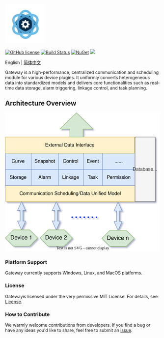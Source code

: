 <p align="left" dir="auto">
  <a href="https://opensource.ganweicloud.com" rel="nofollow">
    <img style="width:130px;height:130px;" src="https://github.com/ganweisoft/Gateway/blob/main/GWDataCenter/logo.jpg">
  </a>
</p>

[![GitHub license](https://camo.githubusercontent.com/5eaf3ed8a7e8ccb15c21d967b8635ac79e8b1865da3a5ccf78d2572a3e10738a/68747470733a2f2f696d672e736869656c64732e696f2f6769746875622f6c6963656e73652f646f746e65742f6173706e6574636f72653f636f6c6f723d253233306230267374796c653d666c61742d737175617265)](https://github.com/ganweisoft/Gateway/blob/main/LICENSE) [![Build Status](https://github.com/ganweisoft/TOMs/actions/workflows/dotnet.yml/badge.svg)](https://github.com/ganweisoft/TOMs/actions) [![NuGet](https://img.shields.io/nuget/v/OpenGWDataCenter.svg)](https://www.nuget.org/packages/OpenGWDataCenter/) ![](https://img.shields.io/badge/join-discord-infomational)

English | [简体中文](README-CN.md)

Gateway is a high-performance, centralized communication and scheduling module for various device plugins. It uniformly converts heterogeneous data into standardized models and delivers core functionalities such as real-time data storage, alarm triggering, linkage control, and task planning.
## Architecture Overview

![Gateway drawio](https://github.com/ganweisoft/.github/blob/main/images/architecture.gateway.en.svg)

### Platform Support  
Gateway currently supports Windows, Linux, and MacOS platforms.

### License  
Gatewayis licensed under the very permissive MIT License. For details, see [License](https://github.com/ganweisoft/Gateway/blob/main/LICENSE).


### How to Contribute  
We warmly welcome contributions from developers. If you find a bug or have any ideas you'd like to share, feel free to submit an [issue](https://github.com/ganweisoft/Gateway/blob/main/CONTRIBUTING.md).
